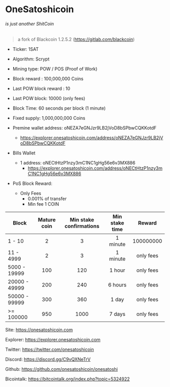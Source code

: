 # OneSatoshicoin
###### is just another ShitCoin 


> a fork of Blackcoin 1.2.5.2 (https://gitlab.com/blackcoin) 


- Ticker: 1SAT
- Algorithm: Scrypt
- Mining type: POW / POS (Proof of Work)
- Block reward : 100,000,000  Coins
- Last POW block reward : 10
- Last POW block: 10000 (only fees)
- Block Time: 60 seconds per block  (1 minute)
- Fixed supply: 1,000,000,000  Coins


- Premine wallet address: oNEZA7eGNJzr9LB2jVoD8bSPbwCQKKotdF
    - https://explorer.onesatoshicoin.com/address/oNEZA7eGNJzr9LB2jVoD8bSPbwCQKKotdF

- Bills Wallet 
	- 1 address: oNECtHtzP1nzy3mC1NC1gHg56e6v3MX886
		- https://explorer.onesatoshicoin.com/address/oNECtHtzP1nzy3mC1NC1gHg56e6v3MX886

    
- PoS Block Reward: 
    -  Only Fees
        - 0.001% of transfer 
        - Min fee 1 COIN


| Block         | Mature coin   | Min stake confirmations   | Min stake time    | Reward    |
|---------------|:-------------:|:-------------------------:|:-----------------:|:---------:|
| 1 - 10        | 2             | 3                         | 1 minute          | 100000000 |
| 11 - 4999     | 2             | 3                         | 1 minute          | only fees |
| 5000 - 19999  | 100           | 120                       | 1 hour            | only fees |
| 20000 - 49999 | 200           | 240                       | 6 hours           | only fees |
| 50000 - 99999 | 300           | 360                       | 1 day             | only fees |
|  >= 100000    | 950           | 1000                      | 7 days            | only fees |




Site: https://onesatoshicoin.com


Explorer: https://explorer.onesatoshicoin.com

Twitter: https://twitter.com/onesatoshicoin 

Discord: https://discord.gg/C9vQXNeTrV

Github: https://github.com/onesatoshicoin/onesatoshi

Bicointalk:  https://bitcointalk.org/index.php?topic=5324922

